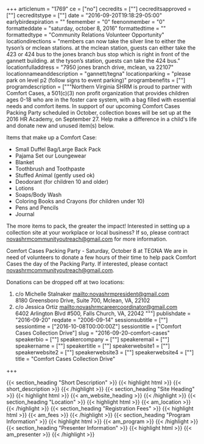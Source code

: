 +++
articlenum = "1769"
ce = ["no"]
cecredits = [""]
cecreditsapproved = [""]
cecreditstype = [""]
date = "2016-09-20T19:18:29-05:00"
earlybirdexpiration = ""
feemember = "0"
feenonmember = "0"
formatteddate = "saturday, october 8, 2016"
formattedtime = ""
formattedtype = "Community Relations Volunteer Opportunity"
locationdirections = "members can now take the silver line to either the tyson’s or mclean stations. at the mclean station, guests can either take the 423 or 424 bus to the jones branch bus stop which is right in front of the gannett building. at the tyson’s station, guests can take the 424 bus."
locationfulladdress = "7950 jones branch drive, mclean, va 22107"
locationnameanddescription = "gannett/tegna"
locationparking = "please park on level p2 (follow signs to event parking)"
programbenefits = [""]
programdescription = ["""Northern Virginia SHRM is proud to partner with Comfort Cases, a 501(c)(3) non profit organization that provides children ages 0-18 who are in the foster care system, with a bag filled with essential needs and comfort items. In support of our upcoming Comfort Cases Packing Party scheduled in October, collection boxes will be set up at the 2016 HR Academy, on September 27. Help make a difference in a child's life and donate new and unused item(s) below.

Items that make up a Comfort Case:

* Small Duffel Bag/Large Back Pack
* Pajama Set our Loungewear
* Blanket
* Toothbrush and Toothpaste
* Stuffed Animal (gently used ok)
* Deodorant (for children 10 and older)
* Lotions
* Soaps/Body Wash
* Coloring Books and Crayons (for children under 10)
* Pens and Pencils
* Journal 

The more items to pack, the greater the impact!
Interested in setting up a collection site at your workplace or local business? If so, please contract novashrmcommunityoutreach@gmail.com for more information.

Comfort Cases Packing Party - Saturday, October 8 at TEGNA
We are in need of volunteers to donate a few hours of their time to help pack Comfort Cases the day of the Packing Party.  If interested, please contact novashrmcommunityoutreach@gmail.com.

Donations can be dropped off at two locations:  

1. c/o Michelle Stalnaker <mailto:novashrmpresident@gmail.com> <br/>8180 Greensboro Drive, Suite 700, Mclean, VA, 22102
2. c/o Jessica Ortiz <mailto:novashrmcareercoordinator@gmail.com><br/>6402 Arlington Blvd #500, Falls Church, VA, 22042
"""]
publishdate = "2016-09-20"
reqdate = "2006-09-14"
sessionsubtitle = [""]
sessiontime = ["2016-10-08T00:00:00Z"]
sessiontitle = ["Comfort Cases Collection Drive"]
slug = "2016-09-20-comfort-cases"
speakerbio = [""]
speakercompany = [""]
speakeremail = [""]
speakername = [""]
speakertitle = [""]
speakerwebsite1 = [""]
speakerwebsite2 = [""]
speakerwebsite3 = [""]
speakerwebsite4 = [""]
title = "Comfort Cases Collection Drive"

+++

{{< section_heading "Short Description" >}}
{{< highlight html >}}
  {{< short_description >}}
{{< /highlight >}}
{{< section_heading "Site Heading" >}}
{{< highlight html >}}
  {{< am_website_heading >}}
{{< /highlight >}}
{{< section_heading "Location" >}}
{{< highlight html >}}
  {{< am_location >}}
{{< /highlight >}}
{{< section_heading "Registration Fees" >}}
{{< highlight html >}}
  {{< am_fees >}}
{{< /highlight >}}
{{< section_heading "Program Information" >}}
{{< highlight html >}}
  {{< am_program >}}
{{< /highlight >}}
{{< section_heading "Presenter Information" >}}
{{< highlight html >}}
  {{< am_presenter >}}
{{< /highlight >}}